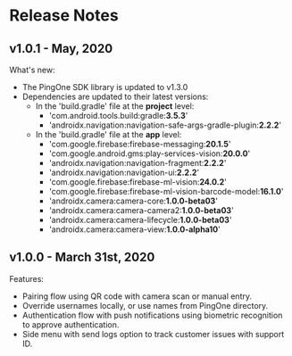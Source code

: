 # Release Notes

## v1.0.1 - May, 2020
What's new:

- The PingOne SDK library is updated to v1.3.0
- Dependencies are updated to their latest versions:
    * In the 'build.gradle' file at the **project** level:
      * 'com.android.tools.build:gradle:**3.5.3**'
      * 'androidx.navigation:navigation-safe-args-gradle-plugin:**2.2.2**'
    * In the 'build.gradle' file at the **app** level:
      * 'com.google.firebase:firebase-messaging:**20.1.5**'
      * 'com.google.android.gms:play-services-vision:**20.0.0**'
      * 'androidx.navigation:navigation-fragment:**2.2.2**'
      * 'androidx.navigation:navigation-ui:**2.2.2**'
      * 'com.google.firebase:firebase-ml-vision:**24.0.2**'
      * 'com.google.firebase:firebase-ml-vision-barcode-model:**16.1.0**'
      * 'androidx.camera:camera-core:**1.0.0-beta03**'
      * 'androidx.camera:camera-camera2:**1.0.0-beta03**'
      * 'androidx.camera:camera-lifecycle:**1.0.0-beta03**'
      * 'androidx.camera:camera-view:**1.0.0-alpha10**'


## v1.0.0 - March 31st, 2020
Features:

- Pairing flow using QR code with camera scan or manual entry.
- Override usernames locally, or use names from PingOne directory.
- Authentication flow with push notifications using biometric recognition to approve authentication.
- Side menu with send logs option to track customer issues with support ID.

